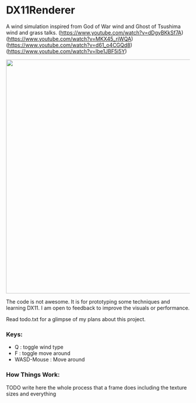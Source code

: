 # DX11Renderer

A wind simulation inspired from God of War wind and Ghost of Tsushima wind and grass talks.
(https://www.youtube.com/watch?v=dDgyBKkSf7A)
(https://www.youtube.com/watch?v=MKX45_riWQA)
(https://www.youtube.com/watch?v=d61_o4CGQd8)
(https://www.youtube.com/watch?v=Ibe1JBF5i5Y)

<img src="./OUTPUTS/output_640x640.mp4" width="640" height="640" />  

The code is not awesome. It is for prototyping some techniques and learning DX11.
I am open to feedback to improve the visuals or performance.

Read todo.txt for a glimpse of my plans about this project.

### Keys:
- Q : toggle wind type
- F : toggle move around
- WASD-Mouse : Move around

### How Things Work:
TODO write here the whole process that a frame does including the texture sizes and everything